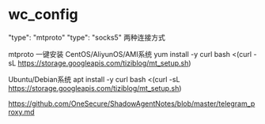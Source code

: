 # wc_config

"type": "mtproto"
"type": "socks5"
两种连接方式

mtproto 一键安装
CentOS/AliyunOS/AMI系统
yum install -y curl
bash <(curl -sL https://storage.googleapis.com/tiziblog/mt_setup.sh)

Ubuntu/Debian系统
apt install -y curl
bash <(curl -sL https://storage.googleapis.com/tiziblog/mt_setup.sh)


https://github.com/OneSecure/ShadowAgentNotes/blob/master/telegram_proxy.md
